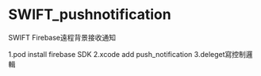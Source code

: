 # SWIFT_pushnotification
SWIFT Firebase遠程背景接收通知

1.pod install firebase SDK
2.xcode add push_notification
3.deleget寫控制邏輯
